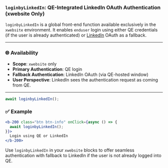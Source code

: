 ### `loginbyLinkedIn`: QE-Integrated LinkedIn OAuth Authentication (xwebsite Only)

`loginbyLinkedIn` is a global front-end function available exclusively in the `xwebsite` environment. It enables `enduser` login using either QE credentials (if the user is already authenticated) or [LinkedIn](https://linkedin.com) OAuth as a fallback.

---

### 🌐 Availability

- **Scope**: `xwebsite` only  
- **Primary Authentication**: QE login  
- **Fallback Authentication**: LinkedIn OAuth (via QE-hosted window)  
- **User Perspective**: LinkedIn sees the authentication request as coming from QE.

---

```jsx
await loginbyLinkedIn();
```

### ✅ Example

```jsx
<b-200 class="btn btn-info" onClick={async () => {
  await loginbyLinkedIn();
}}>
  Login using QE or LinkedIn
</b-200>
```

Use `loginbyLinkedIn` in your `xwebsite` blocks to offer seamless authentication with fallback to LinkedIn if the user is not already logged into QE.
